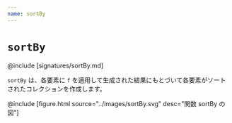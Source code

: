```yaml
---
name: sortBy
---
```


# `sortBy`

@include [signatures/sortBy.md]

`sortBy` は、各要素に `f` を適用して生成された結果にもとづいて各要素がソートされたコレクションを作成します。

@include [figure.html source="../images/sortBy.svg" desc="関数 sortBy の図"]

